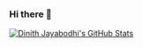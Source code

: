 ### Hi there 👋

<!--
**dinith72/dinith72** is a ✨ _special_ ✨ repository because its `README.md` (this file) appears on your GitHub profile.

Here are some ideas to get you started:

- 🔭 I’m currently
-   .net and angular based application
- 🌱 I’m currently learning 
-   aws and azure 
-   .net tips and tricks

-->
[![Dinith Jayabodhi's GitHub Stats](https://github-readme-stats.vercel.app/api?username=nadundesilva&count_private=true&show_icons=true&include_all_commits=true&theme=blueberry&custom_title=GitHub%20Stats)](https://github.com/dinith72)
